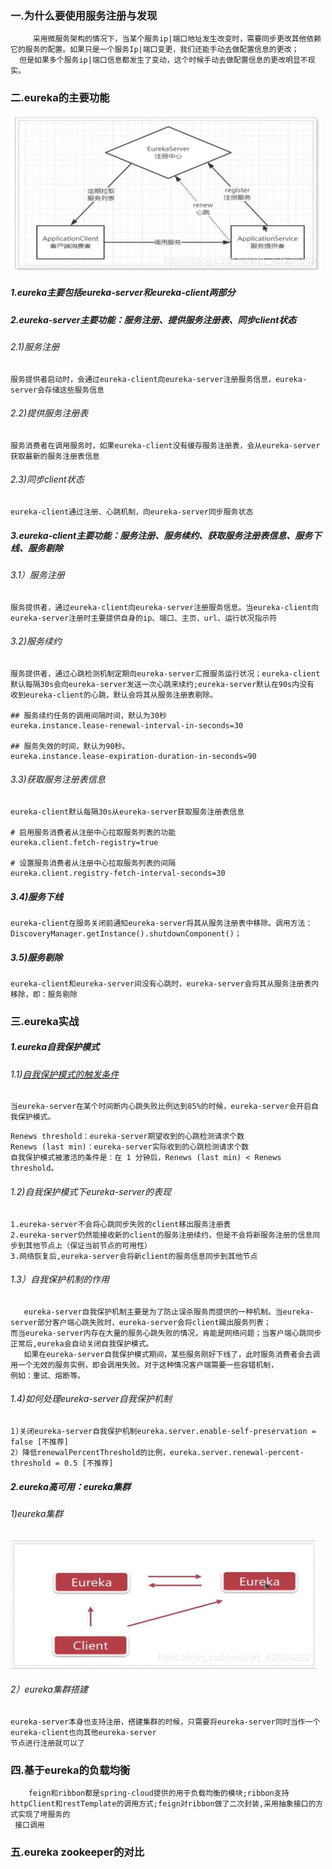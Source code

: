 ### 一.为什么要使用服务注册与发现

```
     采用微服务架构的情况下，当某个服务ip|端口地址发生改变时，需要同步更改其他依赖它的服务的配置。如果只是一个服务Ip|端口变更，我们还能手动去做配置信息的更改；
  但是如果多个服务ip|端口信息都发生了变动，这个时候手动去做配置信息的更改明显不现实。
```


### 二.eureka的主要功能
![avatar](file/eureka.png)
##### 1.eureka主要包括eureka-server和eureka-client两部分
##### 2.eureka-server主要功能：服务注册、提供服务注册表、同步client状态
###### 2.1)服务注册
```
服务提供者启动时，会通过eureka-client向eureka-server注册服务信息，eureka-server会存储这些服务信息
```
###### 2.2)提供服务注册表
```
服务消费者在调用服务时，如果eureka-client没有缓存服务注册表，会从eureka-server获取最新的服务注册表信息
```
###### 2.3)同步client状态
```
eureka-client通过注册、心跳机制，向eureka-server同步服务状态
```
##### 3.eureka-client主要功能：服务注册、服务续约、获取服务注册表信息、服务下线、服务剔除
###### 3.1）服务注册
```
服务提供者，通过eureka-client向eureka-server注册服务信息。当eureka-client向eureka-server注册时主要提供自身的ip、端口、主页、url、运行状况指示符
```
###### 3.2)服务续约
```
服务提供者，通过心跳检测机制定期向eureka-server汇报服务运行状况；eureka-client默认每隔30s会向eureka-server发送一次心跳来续约;eureka-server默认在90s内没有
收到eureka-client的心跳，默认会将其从服务注册表剔除。

## 服务续约任务的调用间隔时间，默认为30秒
eureka.instance.lease-renewal-interval-in-seconds=30

## 服务失效的时间，默认为90秒。
eureka.instance.lease-expiration-duration-in-seconds=90
```
###### 3.3)获取服务注册表信息
```
eureka-client默认每隔30s从eureka-server获取服务注册表信息

# 启用服务消费者从注册中心拉取服务列表的功能
eureka.client.fetch-registry=true

# 设置服务消费者从注册中心拉取服务列表的间隔
eureka.client.registry-fetch-interval-seconds=30
```
##### 3.4)服务下线
```
eureka-client在服务关闭前通知eureka-server将其从服务注册表中移除。调用方法：
DiscoveryManager.getInstance().shutdownComponent()；
```

##### 3.5)服务剔除
```
eureka-client和eureka-server间没有心跳时，eureka-server会将其从服务注册表内移除，即：服务剔除
```

### 三.eureka实战
##### 1.eureka自我保护模式
###### 1.1)[自我保护模式的触发条件](https://www.cnblogs.com/xishuai/p/spring-cloud-eureka-safe.html)
```
当eureka-server在某个时间断内心跳失败比例达到85%的时候，eureka-server会开启自我保护模式。
```
```
Renews threshold：eureka-server期望收到的心跳检测请求个数
Renews (last min)：eureka-server实际收到的心跳检测请求个数
自我保护模式被激活的条件是：在 1 分钟后，Renews (last min) < Renews threshold。
```
###### 1.2)自我保护模式下eureka-server的表现
```
1.eureka-server不会将心跳同步失败的client移出服务注册表
2.eureka-server仍然能接收新的client的服务注册续约，但是不会将新服务注册的信息同步到其他节点上（保证当前节点的可用性）
3.网络恢复后,eureka-server会将新client的服务信息同步到其他节点
```
###### 1.3）自我保护机制的作用
```
   eureka-server自我保护机制主要是为了防止误杀服务而提供的一种机制。当eureka-server部分客户端心跳失败时，eureka-server会将client踢出服务列表；
而当eureka-server内存在大量的服务心跳失败的情况，肯能是网络问题；当客户端心跳同步正常后,eureka会自动关闭自我保护模式。
   如果在eureka-server自我保护模式期间，某些服务刚好下线了，此时服务消费者会去调用一个无效的服务实例，即会调用失败。对于这种情况客户端需要一些容错机制，
例如：重试、熔断等。   
```
###### 1.4)如何处理eureka-server自我保护机制
```
1)关闭eureka-server自我保护机制eureka.server.enable-self-preservation = false [不推荐]
2）降低renewalPercentThreshold的比例，eureka.server.renewal-percent-threshold = 0.5 [不推荐]
```

##### 2.eureka高可用：eureka集群
###### 1)eureka集群
![avatar](file/eureka集群.png)

###### 2）eureka集群搭建
```
eureka-server本身也支持注册，搭建集群的时候，只需要将eureka-server同时当作一个eureka-client也向其他eureka-server
节点进行注册就可以了
```


### 四.基于eureka的负载均衡
```
    feign和ribbon都是spring-cloud提供的用于负载均衡的模块;ribbon支持httpClient和restTemplate的调用方式;feign对ribbon做了二次封装,采用抽象接口的方式实现了垮服务的
 接口调用
```


### 五.eureka zookeeper的对比
